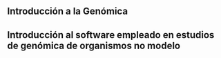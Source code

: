 ## Introducción a la Genómica

## Introducción al software empleado en estudios de genómica de organismos no modelo
